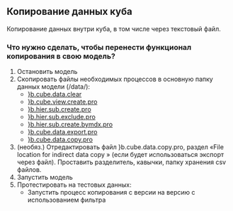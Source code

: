 ## Копирование данных куба

Копирование данных внутри куба, в том числе через текстовый файл.

### Что нужно сделать, чтобы перенести функционал копирования в свою модель?

1.  Остановить модель
2.  Скопировать файлы необходимых процессов в основную папку данных модели (/data/):
    - [}b.cube.data.clear](https://github.com/k2z3/b_model/wiki/%7Db.cube.data.clear)
    - [}b.cube.view.create.pro](https://github.com/k2z3/b_model/wiki/}b.cube.view.create)
    - [}b.hier.sub.create.pro](https://github.com/k2z3/b_model/wiki/}b.hier.sub.create)
    - [}b.hier.sub.exclude.pro](https://github.com/k2z3/b_model/wiki/}b.hier.sub.exclude)
    - [}b.hier.sub.create.bymdx.pro](https://github.com/k2z3/b_model/}b.hier.sub.create.bymdx)
    - [}b.cube.data.export.pro](https://github.com/k2z3/b_model/wiki/}b.cube.data.export)
    - [}b.cube.data.copy.pro](https://github.com/k2z3/b_model/wiki/}b.cube.data.copy)
3.  (необяз.) Отредактировать файл }b.cube.data.copy.pro, раздел «File location for indirect data copy » (если будет использоваться экспорт через файл). Проставить разделитель, кавычки, папку хранения csv файлов.
4.  Запустить модель
5.  Протестировать на тестовых данных:
    - Запустить процесс копирования с версии на версию с использованием фильтра
